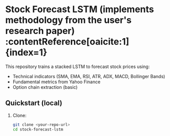 # Stock Forecast LSTM (implements methodology from the user's research paper) :contentReference[oaicite:1]{index=1}

This repository trains a stacked LSTM to forecast stock prices using:
- Technical indicators (SMA, EMA, RSI, ATR, ADX, MACD, Bollinger Bands)
- Fundamental metrics from Yahoo Finance
- Option chain extraction (basic)

## Quickstart (local)
1. Clone:
   ```bash
   git clone <your-repo-url>
   cd stock-forecast-lstm
